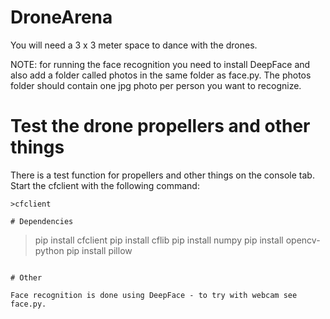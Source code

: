 # DroneArena
You will need a 3 x 3 meter space to dance with the drones.

NOTE: for running the face recognition you need to install DeepFace and also add a folder called 
photos in the same folder as face.py. The photos folder should contain one jpg photo per person 
you want to recognize.

# Test the drone propellers and other things
There is a test function for propellers and other things on the console tab.
Start the cfclient with the following command:
```
>cfclient

# Dependencies
```
>pip install cfclient
>pip install cflib
>pip install numpy
>pip install opencv-python
>pip install pillow
```

# Other

Face recognition is done using DeepFace - to try with webcam see face.py.
